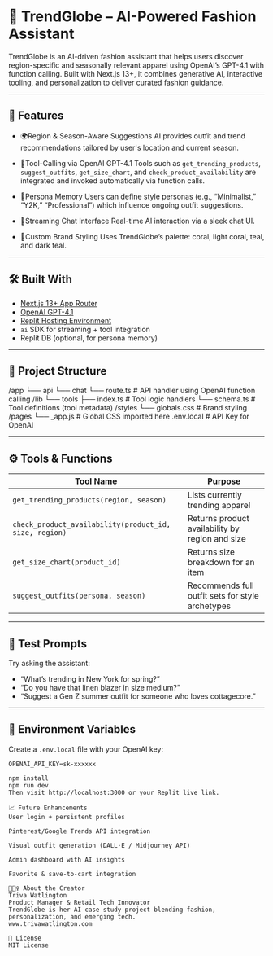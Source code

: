# 🧠 TrendGlobe – AI-Powered Fashion Assistant

TrendGlobe is an AI-driven fashion assistant that helps users discover region-specific and seasonally relevant apparel using OpenAI’s GPT-4.1 with function calling. Built with Next.js 13+, it combines generative AI, interactive tooling, and personalization to deliver curated fashion guidance.

---

## 🚀 Features

- 🌍Region & Season-Aware Suggestions
  AI provides outfit and trend recommendations tailored by user's location and current season.

- 🧰Tool-Calling via OpenAI GPT-4.1
  Tools such as `get_trending_products`, `suggest_outfits`, `get_size_chart`, and `check_product_availability` are integrated and invoked automatically via function calls.

- 👤Persona Memory
  Users can define style personas (e.g., “Minimalist,” “Y2K,” “Professional”) which influence ongoing outfit suggestions.

- 💬Streaming Chat Interface
  Real-time AI interaction via a sleek chat UI.

- 🎨Custom Brand Styling
  Uses TrendGlobe’s palette: coral, light coral, teal, and dark teal.

---

## 🛠 Built With

- [Next.js 13+ App Router](https://nextjs.org/docs)
- [OpenAI GPT-4.1](https://platform.openai.com/)
- [Replit Hosting Environment](https://replit.com/)
- `ai` SDK for streaming + tool integration
- Replit DB (optional, for persona memory)

---

## 📂 Project Structure
/app
└── api
└── chat
└── route.ts # API handler using OpenAI function calling
/lib
└── tools
├── index.ts # Tool logic handlers
└── schema.ts # Tool definitions (tool metadata)
/styles
└── globals.css # Brand styling
/pages
└── _app.js # Global CSS imported here
.env.local # API Key for OpenAI


---

## ⚙️ Tools & Functions

| Tool Name | Purpose |
|-----------|---------|
| `get_trending_products(region, season)` | Lists currently trending apparel |
| `check_product_availability(product_id, size, region)` | Returns product availability by region and size |
| `get_size_chart(product_id)` | Returns size breakdown for an item |
| `suggest_outfits(persona, season)` | Recommends full outfit sets for style archetypes |

---

## 🧪 Test Prompts

Try asking the assistant:

- “What’s trending in New York for spring?”
- “Do you have that linen blazer in size medium?”
- “Suggest a Gen Z summer outfit for someone who loves cottagecore.”

---

## 🔐 Environment Variables

Create a `.env.local` file with your OpenAI key:

```env
OPENAI_API_KEY=sk-xxxxxx

npm install
npm run dev
Then visit http://localhost:3000 or your Replit live link.

📈 Future Enhancements
User login + persistent profiles

Pinterest/Google Trends API integration

Visual outfit generation (DALL·E / Midjourney API)

Admin dashboard with AI insights

Favorite & save-to-cart integration

🙋🏽‍♀️ About the Creator
Triva Watlington
Product Manager & Retail Tech Innovator
TrendGlobe is her AI case study project blending fashion, personalization, and emerging tech.
www.trivawatlington.com

📄 License
MIT License
